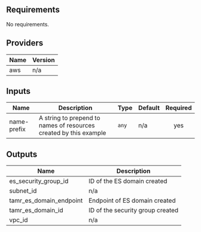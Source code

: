 <!-- BEGINNING OF PRE-COMMIT-TERRAFORM DOCS HOOK -->
## Requirements

No requirements.

## Providers

| Name | Version |
|------|---------|
| aws | n/a |

## Inputs

| Name | Description | Type | Default | Required |
|------|-------------|------|---------|:--------:|
| name-prefix | A string to prepend to names of resources created by this example | `any` | n/a | yes |

## Outputs

| Name | Description |
|------|-------------|
| es\_security\_group\_id | ID of the ES domain created |
| subnet\_id | n/a |
| tamr\_es\_domain\_endpoint | Endpoint of ES domain created |
| tamr\_es\_domain\_id | ID of the security group created |
| vpc\_id | n/a |

<!-- END OF PRE-COMMIT-TERRAFORM DOCS HOOK -->
